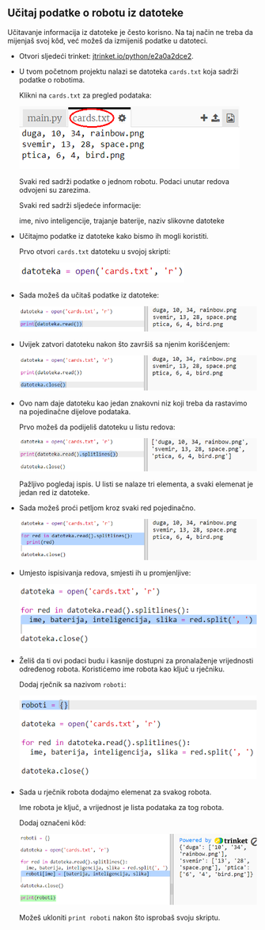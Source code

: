 ## Učitaj podatke o robotu iz datoteke

Učitavanje informacija iz datoteke je često korisno. Na taj način ne treba da mijenjaš svoj kôd, već možeš da izmijeniš podatke u datoteci.

+ Otvori sljedeći trinket: <a href="http://jtrinket.io/python/e2a0a2dce2" target="_blank">jtrinket.io/python/e2a0a2dce2</a>.

+ U tvom početnom projektu nalazi se datoteka `cards.txt` koja sadrži podatke o robotima.
    
    Klikni na `cards.txt` za pregled podataka:
    
    ![screenshot](images/robotrumps-cards.png)
    
    Svaki red sadrži podatke o jednom robotu. Podaci unutar redova odvojeni su zarezima.
    
    Svaki red sadrži sljedeće informacije:
    
    ime, nivo inteligencije, trajanje baterije, naziv slikovne datoteke

+ Učitajmo podatke iz datoteke kako bismo ih mogli koristiti.
    
    Prvo otvori `cards.txt` datoteku u svojoj skripti:
    
    ![screenshot](images/robotrumps-open.png)

+ Sada možeš da učitaš podatke iz datoteke:
    
    ![screenshot](images/robotrumps-read.png)

+ Uvijek zatvori datoteku nakon što završiš sa njenim korišćenjem:
    
    ![screenshot](images/robotrumps-close.png)

+ Ovo nam daje datoteku kao jedan znakovni niz koji treba da rastavimo na pojedinačne dijelove podataka.
    
    Prvo možeš da podijeliš datoteku u listu redova:
    
    ![screenshot](images/robotrumps-lines.png)
    
    Pažljivo pogledaj ispis. U listi se nalaze tri elementa, a svaki elemenat je jedan red iz datoteke.

+ Sada možeš proći petljom kroz svaki red pojedinačno.
    
    ![screenshot](images/robotrumps-loop.png)

+ Umjesto ispisivanja redova, smjesti ih u promjenljive:
    
    ![screenshot](images/robotrumps-variables.png)

+ Želiš da ti ovi podaci budu i kasnije dostupni za pronalaženje vrijednosti određenog robota. Koristićemo ime robota kao ključ u rječniku.
    
    Dodaj rječnik sa nazivom `roboti`:
    
    ![screenshot](images/robotrumps-dict.png)

+ Sada u rječnik robota dodajmo elemenat za svakog robota.
    
    Ime robota je ključ, a vrijednost je lista podataka za tog robota.
    
    Dodaj označeni kôd:
    
    ![screenshot](images/robotrumps-data.png)
    
    Možeš ukloniti `print roboti` nakon što isprobaš svoju skriptu.